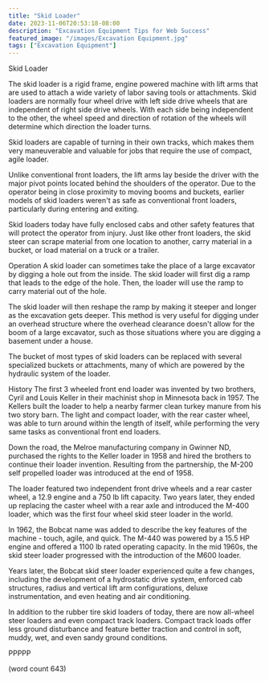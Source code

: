 ```yaml
---
title: "Skid Loader"
date: 2023-11-06T20:53:18-08:00
description: "Excavation Equipment Tips for Web Success"
featured_image: "/images/Excavation Equipment.jpg"
tags: ["Excavation Equipment"]
---
```


Skid Loader

The skid loader is a rigid frame, engine powered
machine with lift arms that are used to attach a
wide variety of labor saving tools or attachments.
Skid loaders are normally four wheel drive with 
left side drive wheels that are independent of
right side drive wheels.  With each side being
independent to the other, the wheel speed and
direction of rotation of the wheels will determine
which direction the loader turns.

Skid loaders are capable of turning in their own
tracks, which makes them very maneuverable and 
valuable for jobs that require the use of compact,
agile loader.

Unlike conventional front loaders, the lift arms
lay beside the driver with the major pivot points
located behind the shoulders of the operator.  Due
to the operator being in close proximity to moving
booms and buckets, earlier models of skid loaders
weren't as safe as conventional front loaders,
particularly during entering and exiting.

Skid loaders today have fully enclosed cabs and
other safety features that will protect the operator
from injury.  Just like other front loaders, 
the skid steer can scrape material from one 
location to another, carry material in a bucket,
or load material on a truck or a trailer.

Operation
A skid loader can sometimes take the place of a
large excavator by digging a hole out from the
inside.  The skid loader will first dig a ramp
that leads to the edge of the hole.  Then, the
loader will use the ramp to carry material out
of the hole.  

The skid loader will then reshape the ramp by
making it steeper and longer as the excavation
gets deeper.  This method is very useful for 
digging under an overhead structure where the
overhead clearance doesn't allow for the boom of
a large excavator, such as those situations where
you are digging a basement under a house.

The bucket of most types of skid loaders can be
replaced with several specialized buckets or
attachments, many of which are powered by the 
hydraulic system of the loader.  

History
The first 3 wheeled front end loader was invented
by two brothers, Cyril and Louis Keller in their
machinist shop in Minnesota back in 1957.  The
Kellers built the loader to help a nearby farmer
clean turkey manure from his two story barn.  The
light and compact loader, with the rear caster
wheel, was able to turn around within the length
of itself, while performing the very same tasks as
conventional front end loaders.

Down the road, the Melroe manufacturing company
in Gwinner ND, purchased the rights to the Keller
loader in 1958 and hired the brothers to continue
their loader invention.  Resulting from the 
partnership, the M-200 self propelled loader was
introduced at the end of 1958.  

The loader featured two independent front drive
wheels and a rear caster wheel, a 12.9 engine and
a 750 lb lift capacity.  Two years later, they 
ended up replacing the caster wheel with a rear
axle and introduced the M-400 loader, which was
the first four wheel skid steer loader in the 
world.

In 1962, the Bobcat name was added to describe 
the key features of the machine - touch, agile, and
quick.  The M-440 was powered by a 15.5 HP engine
and offered a 1100 lb rated operating capacity.
In the mid 1960s, the skid steer loader progressed
with the introduction of the M600 loader.

Years later, the Bobcat skid steer loader experienced
quite a few changes, including the development of
a hydrostatic drive system, enforced cab structures,
radius and vertical lift arm configurations, 
deluxe instrumentation, and even heating and air
conditioning.

In addition to the rubber tire skid loaders of today,
there are now all-wheel steer loaders and even
compact track loaders. Compact track loads offer
less ground disturbance and feature better traction
and control in soft, muddy, wet, and even sandy
ground conditions.

PPPPP

(word count 643)
